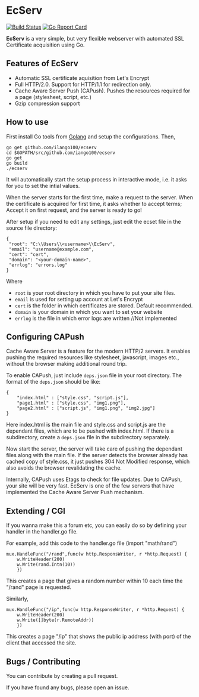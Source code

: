 # EcServ
[![Build Status](https://travis-ci.org/ilango100/ecserv.svg?branch=master)](https://travis-ci.org/ilango100/ecserv) [![Go Report Card](https://goreportcard.com/badge/github.com/ilango100/ecserv)](https://goreportcard.com/report/github.com/ilango100/ecserv)

**EcServ** is a very simple, but very flexible webserver with automated SSL Certificate acquisition using Go.

## Features of EcServ

- Automatic SSL certificate aquisition from Let's Encrypt
- Full HTTP/2.0. Support for HTTP/1.1 for redirection only.
- Cache Aware Server Push (CAPush). Pushes the resources required for a page (stylesheet, script, etc.)
- Gzip compression support

## How to use

First install Go tools from [Golang](http://golang.org) and setup the configurations.
Then,

```
go get github.com/ilango100/ecserv
cd $GOPATH/src/github.com/iango100/ecserv
go get
go build
./ecserv
```
It will automatically start the setup process in interactive mode, i.e. it asks for you to set the intial values.

When the server starts for the first time, make a request to the server. When the certificate is acquired for first time, it asks whether to accept terms; Accept it on first request, and the server is ready to go!

After setup if you need to edit any settings, just edit the ecset file in the source file directory:
```
{
 "root": "C:\\Users\\<username>\\EcServ",
 "email": "username@example.com",
 "cert": "cert",
 "domain": "<your-domain-name>",
 "errlog": "errors.log"
}
```

Where 
- `root` is your root directory in which you have to put your site files.
- `email` is used for setting up account at Let's Encrypt
- `cert` is the folder in which certificates are stored. Default recommended.
- `domain` is your domain in which you want to set your website
- `errlog` is the file in which error logs are written //Not implemented

## Configuring CAPush

Cache Aware Server is a feature for the modern HTTP/2 servers. It enables pushing the required resources like stylesheet, javascript, images etc., without the browser making additional round trip.

To enable CAPush, just include `deps.json` file in your root directory.
The format of the `deps.json` should be like:
```
{
	"index.html" : ["style.css", "script.js"],
	"page1.html" : ["style.css", "img1.png"],
	"page2.html" : ["script.js", "img1.png", "img2.jpg"]
}
```
Here index.html is the main file and style.css and script.js are the dependant files, which are to be pushed with index.html. If there is a subdirectory, create a `deps.json` file in the subdirectory separately.

Now start the server, the server will take care of pushing the dependant files along with the main file. If the server detects the browser already has cached copy of style.css, it just pushes 304 Not Modified response, which also avoids the browser revalidating the cache. 

Internally, CAPush uses Etags to check for file updates. Due to CAPush, your site will be very fast. EcServ is one of the few servers that have implemented the Cache Aware Server Push mechanism.

## Extending / CGI

If you wanna make this a forum etc, you can easily do so by defining your handler in the handler.go file.

For example, add this code to the handler.go file (import "math/rand")
```
mux.HandleFunc("/rand",func(w http.ResponsWriter, r *http.Request) {
	w.WriteHeader(200)
	w.Write(rand.Intn(10))
	})
```
This creates a page that gives a random number within 10 each time the "/rand" page is requested.

Similarly,
```
mux.HandleFunc("/ip",func(w http.ResponseWriter, r *http.Request) {
	w.WriteHeader(200)
	w.Write([]byte(r.RemoteAddr))
	})
```
This creates a page "/ip" that shows the public ip address (with port) of the client that accessed the site.

## Bugs / Contributing

You can contribute by creating a pull request.

If you have found any bugs, please open an issue.

